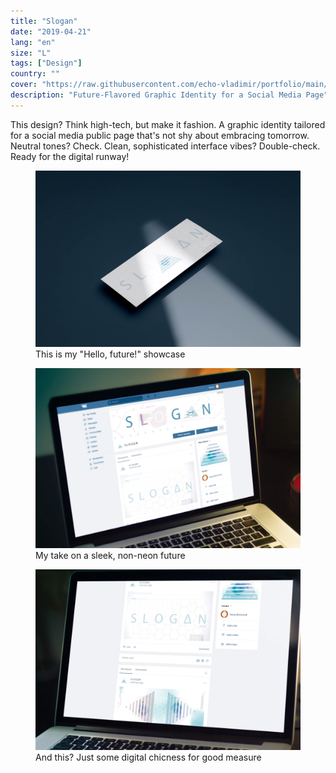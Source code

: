 ```yaml
---
title: "Slogan"
date: "2019-04-21"
lang: "en"
size: "L"
tags: ["Design"]
country: ""
cover: "https://raw.githubusercontent.com/echo-vladimir/portfolio/main/public/media/slogan/shot-1.jpg"
description: "Future-Flavored Graphic Identity for a Social Media Page"
---
```


This design? Think high-tech, but make it fashion. A graphic identity tailored
for a social media public page that's not shy about embracing tomorrow. Neutral
tones? Check. Clean, sophisticated interface vibes? Double-check. Ready for the
digital runway!

<figure>
    <img alt="Logo Showcase - Modern Futuristic Style" src="https://raw.githubusercontent.com/echo-vladimir/portfolio/main/public/media/slogan/logo.jpg"/>
    <figcaption>This is my "Hello, future!" showcase</figcaption>
</figure>
<figure>
    <img alt="Design Element 1 - Futuristic Aesthetics" src="https://raw.githubusercontent.com/echo-vladimir/portfolio/main/public/media/slogan/shot-1.jpg"/>
    <figcaption>My take on a sleek, non-neon future</figcaption>
</figure>
<figure>
    <img alt="Design Element 2 - Sophisticated Interface" src="https://raw.githubusercontent.com/echo-vladimir/portfolio/main/public/media/slogan/shot-2.jpg"/>
    <figcaption>And this? Just some digital chicness for good measure</figcaption>
</figure>
